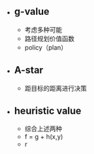 
- ## g-value
	- 考虑多种可能
	- 路径规划价值函数
	- policy（plan）
- ## A-star
	- 距目标的距离进行决策
- ## heuristic value
	- 综合上述两种
	- f = g + h(x,y)
	- r
<!--stackedit_data:
eyJoaXN0b3J5IjpbNzI3MTQ2NDU0LDE0NzU5NzIxMzIsLTIwOD
g3NDY2MTJdfQ==
-->